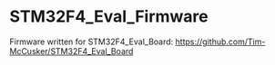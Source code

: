 # STM32F4_Eval_Firmware
Firmware written for STM32F4_Eval_Board: https://github.com/Tim-McCusker/STM32F4_Eval_Board
